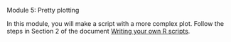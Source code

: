 Module 5: Pretty plotting

In this module, you will make a script with a more complex plot. Follow the steps in Section 2 of the document [Writing your own R scripts](https://github.com/ClaudiaBrauer/A-very-short-introduction-to-R/blob/master/documents/Writing_your_own_R_scripts.pdf).
